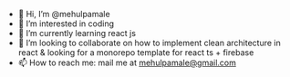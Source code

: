 - 👋 Hi, I’m @mehulpamale
- 👀 I’m interested in coding
- 🌱 I’m currently learning react js
- 💞️ I’m looking to collaborate on how to implement clean architecture in react & looking for a monorepo template for react ts + firebase
- 📫 How to reach me: mail me at mehulpamale@gmail.com

<!---
mehulpamale/mehulpamale is a ✨ special ✨ repository because its `README.md` (this file) appears on your GitHub profile.
You can click the Preview link to take a look at your changes.
--->
